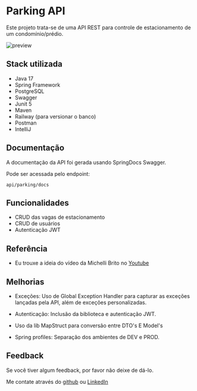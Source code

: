 
# Parking API

Este projeto trata-se de uma API REST para controle de estacionamento de um condomínio/prédio.



![preview](https://i.imgur.com/a0m0GKD.gif?noredirect)
## Stack utilizada

* Java 17
* Spring Framework
* PostgreSQL
* Swagger
* Junit 5
* Maven
* Railway (para versionar o banco)
* Postman
* IntelliJ


## Documentação

A documentação da API foi gerada usando SpringDocs Swagger.

Pode ser acessada pelo endpoint:
```
api/parking/docs
```

## Funcionalidades

- CRUD das vagas de estacionamento
- CRUD de usuários
- Autenticação JWT


## Referência

 - Eu trouxe a ideia do vídeo da Michelli Brito no [Youtube](https://www.youtube.com/@MichelliBrito)

## Melhorias

* Exceções: Uso de Global Exception Handler para capturar as exceções lançadas pela API, além de exceções personalizadas.

* Autenticação: Inclusão da biblioteca e autenticação JWT.

* Uso da lib MapStruct para conversão entre DTO's E Model's

* Spring profiles: Separação dos ambientes de DEV e PROD.

## Feedback

Se você tiver algum feedback, por favor não deixe de dá-lo. 

Me contate através do [github](https://github.com/caiofrz) 
ou [LinkedIn](https://www.linkedin.com/in/caio-ferraz-almeida/) 
